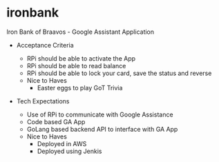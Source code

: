 # ironbank
Iron Bank of Braavos - Google Assistant Application

- Acceptance Criteria

    - RPi should be able to activate the App
    - RPi should be able to read balance
    - RPi should be able to lock your card, save the status and reverse
    - Nice to Haves
        - Easter eggs to play GoT Trivia

- Tech Expectations
    - Use of RPi to communicate with Google Assistance
    - Code based GA App
    - GoLang based backend API to interface with GA App
    - Nice to Haves
        - Deployed in AWS
        - Deployed using Jenkis    
